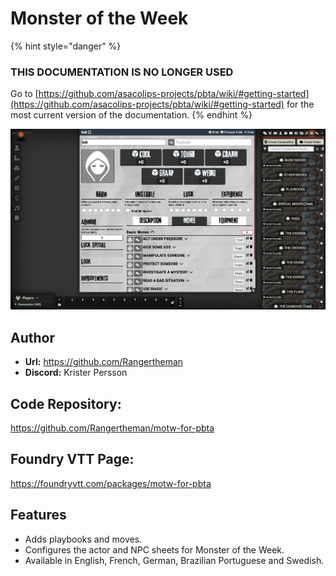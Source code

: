 # Monster of the Week

{% hint style="danger" %}
### THIS DOCUMENTATION IS NO LONGER USED

Go to [https://github.com/asacolips-projects/pbta/wiki/#getting-started](https://github.com/asacolips-projects/pbta/wiki/#getting-started) for the most current version of the documentation.
{% endhint %}

![screenshot](../.gitbook/assets/screenshots/monster-of-the-week.webp)

## Author

* **Url:** https://github.com/Rangertheman
* **Discord:** Krister Persson

## Code Repository:

https://github.com/Rangertheman/motw-for-pbta

## Foundry VTT Page:

https://foundryvtt.com/packages/motw-for-pbta

## Features

* Adds playbooks and moves.
* Configures the actor and NPC sheets for Monster of the Week.
* Available in English, French, German, Brazilian Portuguese and Swedish.

